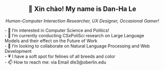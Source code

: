 <h2 style = "text-align:center"> 👋 Xin chào! My name is Dan-Ha Le </h2>
<p style = "text-align:center"><em>Human-Computer Interaction Researcher, UX Designer, Occasional Gamer!</em></p>
- 👀 I’m interested in Computer Science and Politics! <br>
- 🌱 I’m currently conducting CSxPoliSci research on Large Language Models and their effect on the Future of Work <br>
- 💞️ I’m looking to collaborate on Natural Language Processing and Web Development <br>
- 💗 I have a soft spot for felines of all breeds and color <br>
- 📫 How to reach me: via Email dle3@oberlin.edu <br>

<!---
cyborf/cyborf is a ✨ special ✨ repository because its `README.md` (this file) appears on your GitHub profile.
You can click the Preview link to take a look at your changes.
--->
